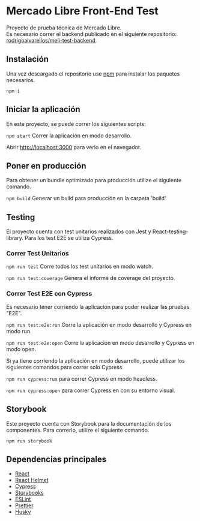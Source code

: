 # Mercado Libre Front-End Test

Proyecto de prueba técnica de Mercado Libre.\
Es necesario correr el backend publicado en el siguiente repositorio: [rodrigoalvarellos/meli-test-backend](https://github.com/rodrigoalvarellos/meli-test-backend).

## Instalación

Una vez descargado el repositorio use [npm](https://www.npmjs.com/) para instalar los paquetes necesarios.

`npm i`

## Iniciar la aplicación

En este proyecto, se puede correr los siguientes scripts:

`npm start`
Correr la aplicación en modo desarrollo.

Abrir [http://localhost:3000](http://localhost:3000) para verlo en el navegador.

## Poner en producción

Para obtener un bundle optimizado para producción utilize el siguiente comando.

`npm build`
Generar un build para producción en la carpeta 'build'

## Testing

El proyecto cuenta con test unitarios realizados con Jest y React-testing-library. Para los test E2E se utiliza Cypress.

### Correr Test Unitarios

`npm run test` Corre todos los test unitarios en modo watch.

`npm run test:coverage` Genera el informe de coverage del proyecto.

### Correr Test E2E con Cypress

Es necesario tener corriendo la aplicación para poder realizar las pruebas "E2E".

`npm run test:e2e:run`
Corre la aplicación en modo desarrollo y Cypress en modo run.

`npm run test:e2e:open`
Corre la aplicación en modo desarrollo y Cypress en modo open.

Si ya tiene corriendo la aplicación en modo desarrollo, puede utilizar los siguientes comandos para correr solo Cypress.

`npm run cypress:run`
para correr Cypress en modo headless.

`npm run cypress:open`
para correr Cypress en con su entorno visual.

## Storybook

Este proyecto cuenta con Storybook para la documentación de los componentes. Para correrlo, utilize el siguiente comando.

`npm run storybook`

## Dependencias principales

- [React](https://github.com/facebook/react/)
- [React Helmet](https://github.com/nfl/react-helmet)
- [Cypress](https://github.com/cypress-io/cypress)
- [Storybooks](https://github.com/storybookjs/storybook)
- [ESLint](https://github.com/eslint/eslint)
- [Prettier](https://github.com/prettier/prettier)
- [Husky](https://github.com/typicode/husky)

